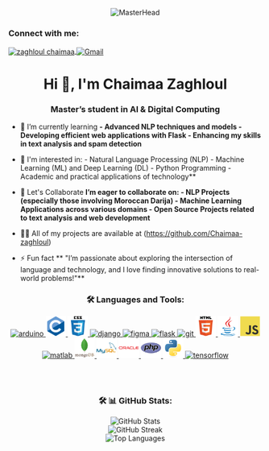 <p align="center">
  <img src="https://i.pinimg.com/originals/55/ec/cd/55eccde475240df4f8b24da0291b45b0.jpg" alt="MasterHead" width="600">
</p>

<h3 align="left">Connect with me:</h3>
<p align="left">
  <a href="https://linkedin.com/in/zaghloul-chaimaa" target="blank">
    <img align="center" src="https://raw.githubusercontent.com/rahuldkjain/github-profile-readme-generator/master/src/images/icons/Social/linked-in-alt.svg" alt="zaghloul chaimaa" height="30" width="40" />
  </a>
  <a href="mailto:chaimaazaghloul01@gmail.com" target="blank">
    <img align="center" src="https://upload.wikimedia.org/wikipedia/commons/a/ab/Gmail_Icon.svg" alt="Gmail" height="30" width="40" />
  </a>
</p>




<h1 align="center">Hi 👋, I'm Chaimaa Zaghloul</h1>
<h3 align="center">Master’s student in AI & Digital Computing</h3>



- 🌱 I’m currently learning **- Advanced NLP techniques and models - Developing efficient web applications with Flask - Enhancing my skills in text analysis and spam detection**

- 👀 I'm interested in:  - Natural Language Processing (NLP) - Machine Learning (ML) and Deep Learning (DL) - Python Programming - Academic and practical applications of technology**

- 🤝 Let's Collaborate **I’m eager to collaborate on: - **NLP Projects** (especially those involving Moroccan Darija) - **Machine Learning Applications** across various domains - **Open Source Projects** related to text analysis and web development**

- 👨‍💻 All of my projects are available at (https://github.com/Chaimaa-zaghloul)



- ⚡ Fun fact ** "I’m passionate about exploring the intersection of language and technology, and I love finding innovative solutions to real-world problems!"**



<h3 align="center">🛠 Languages and Tools:</h3>
<p align="center">
  <a href="https://www.arduino.cc/" target="_blank" rel="noreferrer">
    <img src="https://cdn.worldvectorlogo.com/logos/arduino-1.svg" alt="arduino" width="40" height="40"/>
  </a> 
  <a href="https://www.cprogramming.com/" target="_blank" rel="noreferrer">
    <img src="https://raw.githubusercontent.com/devicons/devicon/master/icons/c/c-original.svg" alt="c" width="40" height="40"/>
  </a> 
  <a href="https://www.w3schools.com/css/" target="_blank" rel="noreferrer">
    <img src="https://raw.githubusercontent.com/devicons/devicon/master/icons/css3/css3-original-wordmark.svg" alt="css3" width="40" height="40"/>
  </a>
  <a href="https://www.djangoproject.com/" target="_blank" rel="noreferrer">
    <img src="https://cdn.worldvectorlogo.com/logos/django.svg" alt="django" width="40" height="40"/>
  </a> 
  <a href="https://www.figma.com/" target="_blank" rel="noreferrer">
    <img src="https://www.vectorlogo.zone/logos/figma/figma-icon.svg" alt="figma" width="40" height="40"/>
  </a> 
  <a href="https://flask.palletsprojects.com/" target="_blank" rel="noreferrer">
    <img src="https://www.vectorlogo.zone/logos/pocoo_flask/pocoo_flask-icon.svg" alt="flask" width="40" height="40"/>
  </a> 
  <a href="https://git-scm.com/" target="_blank" rel="noreferrer">
    <img src="https://www.vectorlogo.zone/logos/git-scm/git-scm-icon.svg" alt="git" width="40" height="40"/>
  </a> 
  <a href="https://www.w3.org/html/" target="_blank" rel="noreferrer">
    <img src="https://raw.githubusercontent.com/devicons/devicon/master/icons/html5/html5-original-wordmark.svg" alt="html5" width="40" height="40"/>
  </a> 
  <a href="https://www.java.com" target="_blank" rel="noreferrer">
    <img src="https://raw.githubusercontent.com/devicons/devicon/master/icons/java/java-original.svg" alt="java" width="40" height="40"/>
  </a> 
  <a href="https://developer.mozilla.org/en-US/docs/Web/JavaScript" target="_blank" rel="noreferrer">
    <img src="https://raw.githubusercontent.com/devicons/devicon/master/icons/javascript/javascript-original.svg" alt="javascript" width="40" height="40"/>
  </a> 
  <a href="https://www.mathworks.com/" target="_blank" rel="noreferrer">
    <img src="https://upload.wikimedia.org/wikipedia/commons/2/21/Matlab_Logo.png" alt="matlab" width="40" height="40"/>
  </a> 
  <a href="https://www.mongodb.com/" target="_blank" rel="noreferrer">
    <img src="https://raw.githubusercontent.com/devicons/devicon/master/icons/mongodb/mongodb-original-wordmark.svg" alt="mongodb" width="40" height="40"/>
  </a> 
  <a href="https://www.mysql.com/" target="_blank" rel="noreferrer">
    <img src="https://raw.githubusercontent.com/devicons/devicon/master/icons/mysql/mysql-original-wordmark.svg" alt="mysql" width="40" height="40"/>
  </a> 
  <a href="https://www.oracle.com/" target="_blank" rel="noreferrer">
    <img src="https://raw.githubusercontent.com/devicons/devicon/master/icons/oracle/oracle-original.svg" alt="oracle" width="40" height="40"/>
  </a> 
  <a href="https://www.php.net" target="_blank" rel="noreferrer">
    <img src="https://raw.githubusercontent.com/devicons/devicon/master/icons/php/php-original.svg" alt="php" width="40" height="40"/>
  </a> 
  <a href="https://www.python.org" target="_blank" rel="noreferrer">
    <img src="https://raw.githubusercontent.com/devicons/devicon/master/icons/python/python-original.svg" alt="python" width="40" height="40"/>
  </a> 
  <a href="https://www.tensorflow.org" target="_blank" rel="noreferrer">
    <img src="https://www.vectorlogo.zone/logos/tensorflow/tensorflow-icon.svg" alt="tensorflow" width="40" height="40"/>
  </a>
</p>


<br/><br/>

<h3 align="center">       🛠 📊 GitHub Stats:</h3>

<p align="center">
  <img src="https://github-readme-stats.vercel.app/api?username=Chaimaa-zaghloul&theme=midnight-purple&hide_border=false&include_all_commits=false&count_private=false" alt="GitHub Stats" /><br/>
  <img src="https://github-readme-streak-stats.herokuapp.com/?user=Chaimaa-zaghloul&theme=midnight-purple&hide_border=false" alt="GitHub Streak" /><br/>
  <img src="https://github-readme-stats.vercel.app/api/top-langs/?username=Chaimaa-zaghloul&theme=midnight-purple&hide_border=false&include_all_commits=false&count_private=false&layout=compact" alt="Top Languages" />
</p>


